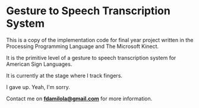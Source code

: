 Gesture to Speech Transcription System
======================================

This is a copy of the implementation code for final year project written in the Processing Programming Language and The Microsoft Kinect. 

It is the primitive level of a gesture to speech transcription system for American Sign Languages.

It is currently at the stage where I track fingers.

I gave up. Yeah, I'm sorry.

Contact me on **fdamilola@gmail.com** for more information.
